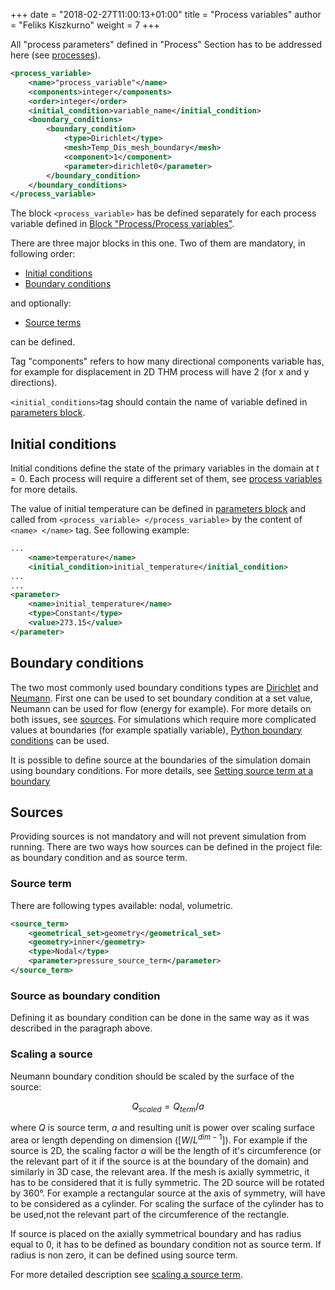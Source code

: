 +++
date = "2018-02-27T11:00:13+01:00"
title = "Process variables"
author = "Feliks Kiszkurno"
weight = 7
+++

All "process parameters" defined in "Process" Section has to be addressed here (see [processes](/docs/userguide/blocks/processes/)).

```xml
<process_variable>
    <name>"process_variable"</name>
    <components>integer</components>
    <order>integer</order>
    <initial_condition>variable_name</initial_condition>
    <boundary_conditions>
        <boundary_condition>
            <type>Dirichlet</type>
            <mesh>Temp_Dis_mesh_boundary</mesh>
            <component>1</component>
            <parameter>dirichlet0</parameter>
        </boundary_condition>
    </boundary_conditions>
</process_variable>
```

The block `<process_variable>` has be defined separately for each process variable defined in [Block "Process/Process variables"](/docs/userguide/blocks/processes/#process-variables).

There are three major blocks in this one.
Two of them are mandatory, in following order:

- [Initial conditions](/docs/userguide/blocks/process_variables/#initial-conditions)
- [Boundary conditions](/docs/userguide/blocks/process_variables/#boundary-conditions)

and optionally:

- [Source terms](/docs/userguide/blocks/process_variables/#sources)

can be defined.

Tag "components" refers to how many directional components variable has, for example for displacement in 2D THM process will have 2 (for x and y directions).

`<initial_conditions>`tag should contain the name of variable defined in [parameters block](/docs/userguide/blocks/parameters/).

## Initial conditions

Initial conditions define the state of the primary variables in the domain at $t=0$.
Each process will require a different set of them, see [process variables](/docs/userguide/blocks/processes/#process-variables) for more details.

The value of initial temperature can be defined in [parameters block](/docs/userguide/blocks/parameters/) and called from `<process_variable> </process_variable>` by the content of `<name> </name>` tag.
See following example:

```xml
...
    <name>temperature</name>
    <initial_condition>initial_temperature</initial_condition>
...
...
<parameter>
    <name>initial_temperature</name>
    <type>Constant</type>
    <value>273.15</value>
</parameter>
```

## Boundary conditions

 The two most commonly used boundary conditions types are [Dirichlet](/docs/userguide/blocks/boundary_conditions/#dirichlet) and [Neumann](/docs/userguide/blocks/boundary_conditions/#neumann).
 First one can be used to set boundary condition at a set value, Neumann can be used for flow (energy for example).
 For more details on both issues, see [sources](/docs/userguide/blocks/process_variables/#sources).
 For simulations which require more complicated values at boundaries (for example spatially variable), [Python boundary conditions](/docs/userguide/blocks/boundary_conditions/#python) can be used.

 It is possible to define source at the boundaries of the simulation domain using boundary conditions.
 For more details, see [Setting source term at a boundary](/docs/userguide/blocks/boundary_conditions/#setting-source-term-at-a-boundary)

## Sources

Providing sources is not mandatory and will not prevent simulation from running.
There are two ways how sources can be defined in the project file: as boundary condition and as source term.

### Source term

There are following types available: nodal, volumetric.

```xml
<source_term>
    <geometrical_set>geometry</geometrical_set>
    <geometry>inner</geometry>
    <type>Nodal</type>
    <parameter>pressure_source_term</parameter>
</source_term>
```

### Source as boundary condition

Defining it as boundary condition can be done in the same way as it was described in the paragraph above.

### Scaling a source

Neumann boundary condition should be scaled by the surface of the source:

$$ Q_{scaled} = Q_{term} / a $$

where $Q$ is source term, $a$ and resulting unit is power over scaling surface area or length depending on dimension ($[W / L^{dim-1}]$).
For example if the source is 2D, the scaling factor $a$ will be the length of it's circumference (or the relevant part of it if the source is at the boundary of the domain) and similarly in 3D case, the relevant area.
If the mesh is axially symmetric, it has to be considered that it is fully symmetric.
The 2D source will be rotated by $360°$.
For example a rectangular source at the axis of symmetry, will have to be considered as a cylinder.
For scaling the surface of the cylinder has to be used,not the relevant part of the circumference of the rectangle.

If source is placed on the axially symmetrical boundary and has radius equal to 0, it has to be defined as boundary condition not as source term.
If radius is non zero, it can be defined using source term.

For more detailed description see [scaling a source term](/docs/userguide/blocks/misc/scaling_source_term/).
